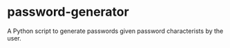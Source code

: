 # password-generator
A Python script to generate passwords given password characterists by the user.
